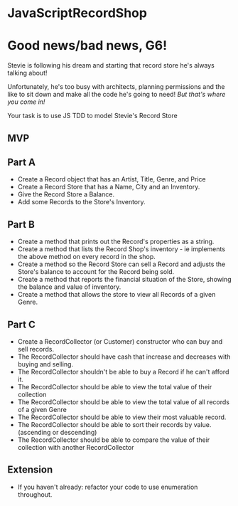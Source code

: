 # JavaScriptRecordShop

# Good news/bad news, G6! 

Stevie is following his dream and starting that record store he's always talking about! 

Unfortunately, he's too busy with architects, planning permissions and the like to sit down and make all the code he's going to need! _But that's where you come in!_

Your task is to use JS TDD to model Stevie's Record Store 

## MVP

## Part A

- Create a Record object that has an Artist, Title, Genre, and Price
- Create a Record Store that has a Name, City and an Inventory.
- Give the Record Store a Balance. 
- Add some Records to the Store's Inventory.

## Part B

- Create a method that prints out the Record's properties as a string.
- Create a method that lists the Record Shop's inventory - ie implements the above method on every record in the shop.
- Create a method so the Record Store can sell a Record and adjusts the Store's balance to account for the Record being sold.
- Create a method that reports the financial situation of the Store, showing the balance and value of inventory.
- Create a method that allows the store to view all Records of a given Genre.

## Part C

- Create a RecordCollector (or Customer) constructor who can buy and sell records.
- The RecordCollector should have cash that increase and decreases with buying and selling.
- The RecordCollector shouldn't be able to buy a Record if he can't afford it.
- The RecordCollector should be able to view the total value of their collection
- The RecordCollector should be able to view the total value of all records of a given Genre
- The RecordCollector should be able to view their most valuable record.
- The RecordCollector should be able to sort their records by value. (ascending or descending)
- The RecordCollector should be able to compare the value of their collection with another RecordCollector


## Extension

- If you haven't already: refactor your code to use enumeration throughout.
